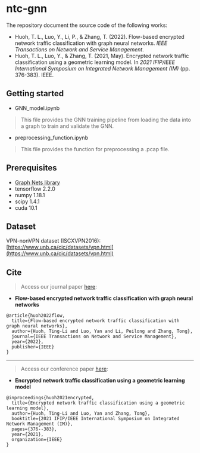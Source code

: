 # ntc-gnn
The repository document the source code of the following works:
- Huoh, T. L., Luo, Y., Li, P., & Zhang, T. (2022). Flow-based encrypted network traffic classification with graph neural networks. *IEEE Transactions on Network and Service Management*.
- Huoh, T. L., Luo, Y., & Zhang, T. (2021, May). Encrypted network traffic classification using a geometric learning model. In *2021 IFIP/IEEE International Symposium on Integrated Network Management (IM)* (pp. 376-383). IEEE.
## Getting started
- GNN_model.ipynb
>This file provides the GNN training pipeline from loading the data into a graph to train and validate the GNN.
- preprocessing_function.ipynb
> This file provides the function for preprocessing a .pcap file.
## Prerequisites
- [Graph Nets library](https://github.com/google-deepmind/graph_nets)
- tensorflow 2.2.0
- numpy 1.18.1
- scipy 1.4.1
- cuda 10.1
## Dataset
VPN-nonVPN dataset (ISCXVPN2016): [https://www.unb.ca/cic/datasets/vpn.html](https://www.unb.ca/cic/datasets/vpn.html)
## Cite
> Access our journal paper [here](https://ieeexplore.ieee.org/abstract/document/9979671?casa_token=yO7ubB9n8BsAAAAA:tnWRktbcQ_ocsT3ahvr8mXJaQqm2MhrWc9DCu2rlhcadIBNMG5q4Jln_X4gSGj9jnUfXvpQ5):
- **Flow-based encrypted network traffic classification with graph neural networks**
```
@article{huoh2022flow,
  title={Flow-based encrypted network traffic classification with graph neural networks},
  author={Huoh, Ting-Li and Luo, Yan and Li, Peilong and Zhang, Tong},
  journal={IEEE Transactions on Network and Service Management},
  year={2022},
  publisher={IEEE}
}
```
***
> Access our conference paper [here](https://ieeexplore.ieee.org/abstract/document/9463930):
- **Encrypted network traffic classification using a geometric learning model**
```
@inproceedings{huoh2021encrypted,
  title={Encrypted network traffic classification using a geometric learning model},
  author={Huoh, Ting-Li and Luo, Yan and Zhang, Tong},
  booktitle={2021 IFIP/IEEE International Symposium on Integrated Network Management (IM)},
  pages={376--383},
  year={2021},
  organization={IEEE}
}
```

